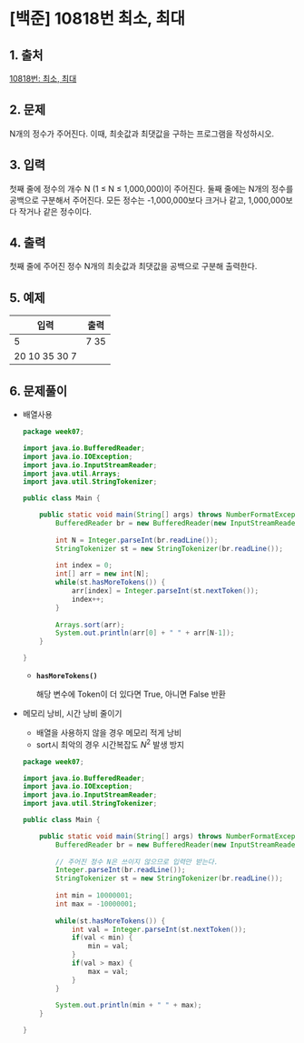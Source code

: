 # [백준] 10818번 최소, 최대

## 1. 출처

[10818번: 최소, 최대](https://www.acmicpc.net/problem/10818)

## 2. 문제

N개의 정수가 주어진다. 이때, 최솟값과 최댓값을 구하는 프로그램을 작성하시오.

## 3. 입력

첫째 줄에 정수의 개수 N (1 ≤ N ≤ 1,000,000)이 주어진다. 둘째 줄에는 N개의 정수를 공백으로 구분해서 주어진다. 모든 정수는 -1,000,000보다 크거나 같고, 1,000,000보다 작거나 같은 정수이다.

## 4. 출력

첫째 줄에 주어진 정수 N개의 최솟값과 최댓값을 공백으로 구분해 출력한다.

## 5. 예제

| 입력 | 출력 |
| --- | --- |
| 5 | 7 35 |
| 20  10 35 30 7 |  |

## 6. 문제풀이

- 배열사용
    
    ```java
    package week07;
    
    import java.io.BufferedReader;
    import java.io.IOException;
    import java.io.InputStreamReader;
    import java.util.Arrays;
    import java.util.StringTokenizer;
    
    public class Main {
    
    	public static void main(String[] args) throws NumberFormatException, IOException {
    		BufferedReader br = new BufferedReader(new InputStreamReader(System.in));
    		
    		int N = Integer.parseInt(br.readLine());
    		StringTokenizer st = new StringTokenizer(br.readLine());
    		
    		int index = 0;
    		int[] arr = new int[N];
    		while(st.hasMoreTokens()) {
    			arr[index] = Integer.parseInt(st.nextToken());
    			index++;
    		}
    		
    		Arrays.sort(arr);
    		System.out.println(arr[0] + " " + arr[N-1]);
    	}
    
    }
    ```
    
    - **`hasMoreTokens()`**
        
        해당 변수에 Token이 더 있다면 True, 아니면 False 반환
        

- 메모리 낭비, 시간 낭비 줄이기
    - 배열을 사용하지 않을 경우 메모리 적게 낭비
    - sort시 최악의 경우 시간복잡도 $N^2$ 발생 방지
    
    ```java
    package week07;
    
    import java.io.BufferedReader;
    import java.io.IOException;
    import java.io.InputStreamReader;
    import java.util.StringTokenizer;
    
    public class Main {
    
    	public static void main(String[] args) throws NumberFormatException, IOException {
    		BufferedReader br = new BufferedReader(new InputStreamReader(System.in));
    		
    		// 주어진 정수 N은 쓰이지 않으므로 입력만 받는다.
    		Integer.parseInt(br.readLine());
    		StringTokenizer st = new StringTokenizer(br.readLine());
    		
    		int min = 10000001;
    		int max = -10000001;
    		
    		while(st.hasMoreTokens()) {
    			int val = Integer.parseInt(st.nextToken());
    			if(val < min) {
    				min = val;
    			}
    			if(val > max) {
    				max = val;
    			}
    		}
    		
    		System.out.println(min + " " + max);
    	}
    
    }
    ```